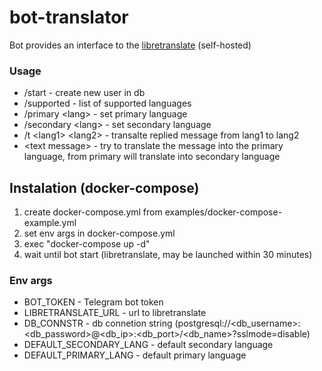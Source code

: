 # bot-translator

Bot provides an interface to the [libretranslate](https://github.com/LibreTranslate/LibreTranslate) (self-hosted)

### Usage
- /start - create new user in db
- /supported - list of supported languages
- /primary \<lang\> - set primary language
- /secondary \<lang\> - set secondary language
- /t \<lang1> \<lang2\> - transalte replied message from lang1 to lang2
- \<text message\> - try to translate the message into the primary language, from primary will translate into secondary language

## Instalation (docker-compose)
1) create docker-compose.yml from examples/docker-compose-example.yml
2) set env args in docker-compose.yml
3) exec "docker-compose up -d"
4) wait until bot start (libretranslate, may be launched within 30 minutes)
### Env args
- BOT_TOKEN - Telegram bot token
- LIBRETRANSLATE_URL - url to libretranslate
- DB_CONNSTR - db connetion string (postgresql://<db_username>:<db_password>@<db_ip>:<db_port>/<db_name>?sslmode=disable)
- DEFAULT_SECONDARY_LANG - default secondary language
- DEFAULT_PRIMARY_LANG - default primary language
